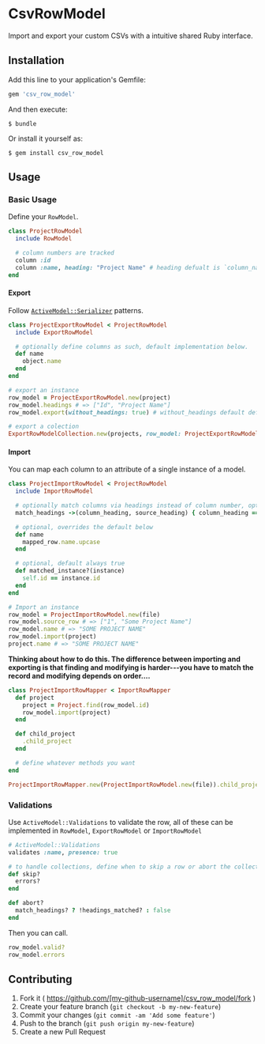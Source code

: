 # CsvRowModel

Import and export your custom CSVs with a intuitive shared Ruby interface.

## Installation

Add this line to your application's Gemfile:

```ruby
gem 'csv_row_model'
```

And then execute:

    $ bundle

Or install it yourself as:

    $ gem install csv_row_model

## Usage

### Basic Usage

Define your `RowModel`.
```ruby
class ProjectRowModel
  include RowModel

  # column numbers are tracked
  column :id
  column :name, heading: "Project Name" # heading defualt is `column_name.to_s.titlize`, can pass proc
end
```

#### Export

Follow [`ActiveModel::Serializer`](https://github.com/rails-api/active_model_serializers) patterns.
```ruby
class ProjectExportRowModel < ProjectRowModel
  include ExportRowModel

  # optionally define columns as such, default implementation below.
  def name
    object.name
  end
end

# export an instance
row_model = ProjectExportRowModel.new(project)
row_model.headings # => ["Id", "Project Name"]
row_model.export(without_headings: true) # without_headings default default is false

# export a colection
ExportRowModelCollection.new(projects, row_model: ProjectExportRowModel).export
```

#### Import

You can map each column to an attribute of a single instance of a model.
```ruby
class ProjectImportRowModel < ProjectRowModel
  include ImportRowModel

  # optionally match columns via headings instead of column number, optional proc. default proc shown.
  match_headings ->(column_heading, source_heading) { column_heading == read_csv_header }

  # optional, overrides the default below
  def name
    mapped_row.name.upcase
  end

  # optional, default always true
  def matched_instance?(instance)
    self.id == instance.id
  end
end

# Import an instance
row_model = ProjectImportRowModel.new(file)
row_model.source_row # => ["1", "Some Project Name"]
row_model.name # => "SOME PROJECT NAME"
row_model.import(project)
project.name # => "SOME PROJECT NAME"
```

__Thinking about how to do this. The difference between importing and exporting is that finding and modifying is harder---you have to match the record and modifying depends on order....__
```ruby
class ProjectImportRowMapper < ImportRowMapper
  def project
    project = Project.find(row_model.id)
    row_model.import(project)
  end

  def child_project
    .child_project
  end

  # define whatever methods you want
end

ProjectImportRowMapper.new(ProjectImportRowModel.new(file)).child_project # => `Project` object that's the `child_project`
```
### Validations

Use `ActiveModel::Validations` to validate the row, all of these can be implemented in `RowModel`, `ExportRowModel` or `ImportRowModel`
```ruby
# ActiveModel::Validations
validates :name, presence: true

# to handle collections, define when to skip a row or abort the collection. default implementations below
def skip?
  errors?
end

def abort?
  match_headings? ? !headings_matched? : false
end
```
Then you can call.
```ruby
row_model.valid?
row_model.errors
```

## Contributing

1. Fork it ( https://github.com/[my-github-username]/csv_row_model/fork )
2. Create your feature branch (`git checkout -b my-new-feature`)
3. Commit your changes (`git commit -am 'Add some feature'`)
4. Push to the branch (`git push origin my-new-feature`)
5. Create a new Pull Request
